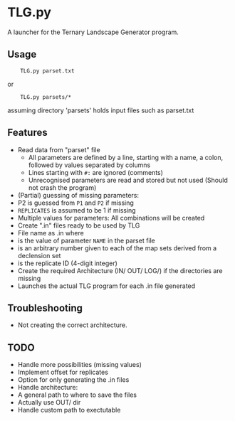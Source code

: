 TLG.py
===========

A launcher for the Ternary Landscape Generator program.

Usage
-----

```shell
	TLG.py parset.txt
```
or
```shell
	TLG.py parsets/*
```
assuming directory 'parsets' holds input files such as parset.txt

Features
--------

 + Read data from "parset" file
   + All parameters are defined by a line, starting with a name, a colon, followed by values separated by columns
   + Lines starting with `#:` are ignored (comments)
   + Unrecognised parameters are read and stored but not used (Should not crash the program)
 + (Partial) guessing of missing parameters:
  + P2 is guessed from `P1` and `P2` if missing
 + `REPLICATES` is assumed to be 1 if missing
 + Multiple values for parameters: All combinations will be created
 + Create ".in" files ready to be used by TLG
  + File name as <NAME>_<Map number>_<Replicate number>.in where
   + <NAME> is the value of parameter `NAME` in the parset file
   + <Map number> is an arbitrary number given to each of the map sets derived from a declension set
   + <Replicate number> is the replicate ID (4-digit integer)
  + Create the required Architecture (IN/ OUT/ LOG/) if the directories are missing
 + Launches the actual TLG program for each .in file generated

Troubleshooting
---------------

 + Not creating the correct architecture.

TODO
----

 + Handle more possibilities (missing values)
 + Implement offset for replicates
 + Option for only generating the .in files
 + Handle architecture:
  + A general path to where to save the files
  + Actually use OUT/ dir
 + Handle custom path to exectutable

